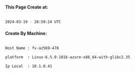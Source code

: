 
   
#### This Page Create at:

```bash

2024-03-19 - 20:50:24 UTC

```

#### Create By Machine:

```bash

Host Name : fv-az569-478

platform  : Linux-6.5.0-1016-azure-x86_64-with-glibc2.35

Ip Local  : 10.1.0.41

```

